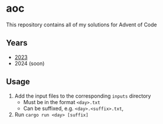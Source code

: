 # aoc

This repository contains all of my solutions for Advent of Code

## Years

- [2023](./aoc2023/README.md)
- 2024 (soon)

## Usage

1. Add the input files to the corresponding `inputs` directory
    - Must be in the format `<day>.txt`
    - Can be suffixed, e.g. `<day>.<suffix>.txt`,
2. Run `cargo run <day> [suffix]`